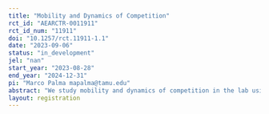 ```yaml
---
title: "Mobility and Dynamics of Competition"
rct_id: "AEARCTR-0011911"
rct_id_num: "11911"
doi: "10.1257/rct.11911-1.1"
date: "2023-09-06"
status: "in_development"
jel: "nan"
start_year: "2023-08-28"
end_year: "2024-12-31"
pi: "Marco Palma mapalma@tamu.edu"
abstract: "We study mobility and dynamics of competition in the lab using multi-tiered competitive tournament environments that have different performance requirements using a real-effort task -- the addition of five two-digit numbers. Our design allows us to study the extent to which we observe efficient sorting across genders and under different informational provisions over repeated interactions with the same group members. We investigate whether feedback eliminates or reduces the gender gap in willingness to compete in a dynamic setting, and if there are gender differences in persistence and staying in a comfort zone. Lastly, we investigate whether there are differences in the dynamics of upward and downward mobility by gender. "
layout: registration
---
```


